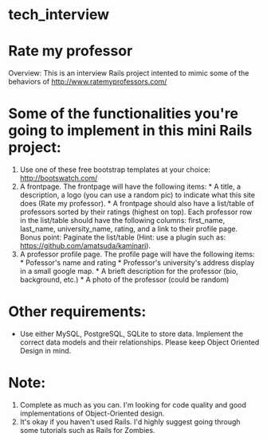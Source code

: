 # tech_interview

# Rate my professor
  Overview:
  This is an interview Rails project intented to mimic some of the behaviors of http://www.ratemyprofessors.com/

# Some of the functionalities you're going to implement in this mini Rails project:
  1. Use one of these free bootstrap templates at your choice: http://bootswatch.com/
  2. A frontpage. The frontpage will have the following items:
    * A title, a description, a logo (you can use a random pic) to indicate what this site does (Rate my professor).
    * A frontpage should also have a list/table of professors sorted by their ratings (highest on top). Each professor row in the list/table should have the following columns: first_name, last_name, university_name, rating, and a link to their profile page. Bonus point: Paginate the list/table (Hint: use a plugin such as: https://github.com/amatsuda/kaminari).
  3. A professor profile page. The profile page will have the following items:
    * Pofessor's name and rating
    * Professor's university's address display in a small google map.
    * A brieft description for the professor (bio, background, etc.)
    * A photo of the professor (could be random)

# Other requirements:
  * Use either MySQL, PostgreSQL, SQLite to store data. Implement the correct data models and their relationships. Please keep Object Oriented Design in mind.
  
# Note:
  1. Complete as much as you can. I'm looking for code quality and good implementations of Object-Oriented design.
  2. It's okay if you haven't used Rails. I'd highly suggest going through some tutorials such as Rails for Zombies.
  

    
